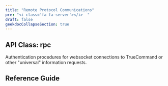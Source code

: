 ```yaml
---
title: "Remote Protocol Communications"
pre: "<i class='fa fa-server'></i>	"
draft: false
geekdocCollapseSection: true
---
```


## API Class: rpc
Authentication procedures for websocket connections to TrueCommand or other "universal" information requests.

## Reference Guide
